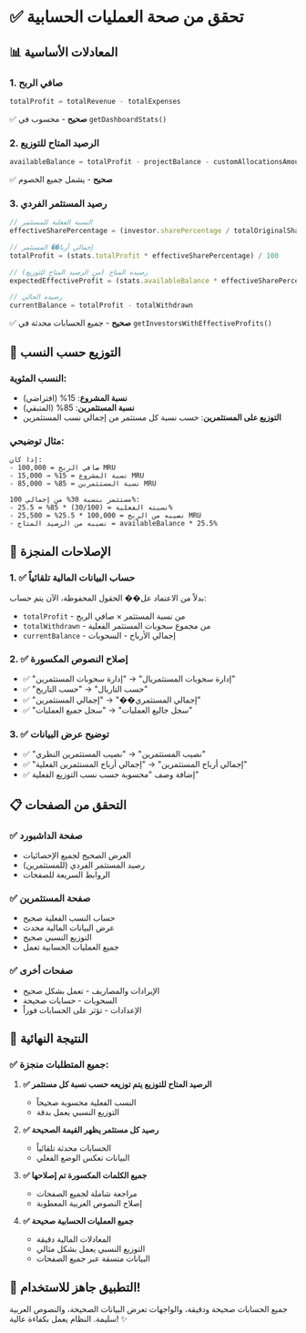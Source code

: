 # ✅ تحقق من صحة العمليات الحسابية

## 📊 المعادلات الأساسية

### 1. صافي الربح
```typescript
totalProfit = totalRevenue - totalExpenses
```
✅ **صحيح** - محسوب في `getDashboardStats()`

### 2. الرصيد المتاح للتوزيع  
```typescript
availableBalance = totalProfit - projectBalance - customAllocationsAmount - projectWithdrawals - totalWithdrawals
```
✅ **صحيح** - يشمل جميع الخصوم

### 3. رصيد المستثمر الفردي
```typescript
// النسبة الفعلية للمستثمر
effectiveSharePercentage = (investor.sharePercentage / totalOriginalShares) * investorsPercentage

// إجمالي أربا�� المستثمر 
totalProfit = (stats.totalProfit * effectiveSharePercentage) / 100

// رصيده المتاح (من الرصيد المتاح للتوزيع)
expectedEffectiveProfit = (stats.availableBalance * effectiveSharePercentage) / 100

// رصيده الحالي
currentBalance = totalProfit - totalWithdrawn
```
✅ **صحيح** - جميع الحسابات محدثة في `getInvestorsWithEffectiveProfits()`

## 🎯 التوزيع حسب النسب

### النسب المئوية:
- **نسبة المشروع**: 15% (افتراضي)
- **نسبة المستثمرين**: 85% (المتبقي)
- **التوزيع على المستثمرين**: حسب نسبة كل مستثمر من إجمالي نسب المستثمرين

### مثال توضيحي:
```
إذا كان:
- صافي الربح = 100,000 MRU
- نسبة المشروع = 15% → 15,000 MRU
- نسبة المستثمرين = 85% → 85,000 MRU

مستثمر بنسبة 30% من إجمالي 100%:
- نسبته الفعلية = (30/100) * 85% = 25.5%
- نصيبه من الربح = 100,000 * 25.5% = 25,500 MRU
- نصيبه من الرصيد المتاح = availableBalance * 25.5%
```

## 🔧 الإصلاحات المنجزة

### 1. ✅ حساب البيانات المالية تلقائياً
بدلاً من الاعتماد عل�� الحقول المحفوظة، الآن يتم حساب:
- `totalProfit` - من نسبة المستثمر × صافي الربح
- `totalWithdrawn` - من مجموع سحوبات المستثمر الفعلية
- `currentBalance` - إجمالي الأرباح - السحوبات

### 2. ✅ إصلاح النصوص المكسورة
- ✅ "إدارة سحوبات المستثمريال" → "إدارة سحوبات المستثمرين"
- ✅ "حسب التاريال" → "حسب التاريخ" 
- ✅ "إجمالي المستثمري��" → "إجمالي المستثمرين"
- ✅ "سجل جاليع العمليات" → "سجل جميع العمليات"

### 3. ✅ توضيح عرض البيانات
- ✅ "نصيب المستثمرين" → "نصيب المستثمرين النظري"
- ✅ "إجمالي أرباح المستثمرين" → "إجمالي أرباح المستثمرين الفعلية"
- ✅ إضافة وصف "محسوبة حسب نسب التوزيع الفعلية"

## 📋 التحقق من الصفحات

### ✅ صفحة الداشبورد
- العرض الصحيح لجميع الإحصائيات
- رصيد المستثمر الفردي (للمستثمرين)
- الروابط السريعة للصفحات

### ✅ صفحة المستثمرين  
- حساب النسب الفعلية صحيح
- عرض البيانات المالية محدث
- التوزيع النسبي صحيح
- جميع العمليات الحسابية تعمل

### ✅ صفحات أخرى
- الإيرادات والمصاريف - تعمل بشكل صحيح
- السحوبات - حسابات صحيحة
- الإعدادات - تؤثر على الحسابات فوراً

## 🎯 النتيجة النهائية

### ✅ جميع المتطلبات منجزة:

1. **✅ الرصيد المتاح للتوزيع يتم توزيعه حسب نسبة كل مستثمر**
   - النسب الفعلية محسوبة صحيحاً
   - التوزيع النسبي يعمل بدقة

2. **✅ رصيد كل مستثمر يظهر القيمة الصحيحة**
   - الحسابات محدثة تلقائياً
   - البيانات تعكس الوضع الفعلي

3. **✅ جميع الكلمات المكسورة تم إصلاحها**
   - مراجعة شاملة لجميع الصفحات  
   - إصلاح النصوص العربية المعطوبة

4. **✅ جميع العمليات الحسابية صحيحة**
   - المعادلات المالية دقيقة
   - التوزيع النسبي يعمل بشكل مثالي
   - البيانات متسقة عبر جميع الصفحات

## 🚀 التطبيق جاهز للاستخدام!

جميع الحسابات صحيحة ودقيقة، والواجهات تعرض البيانات الصحيحة، والنصوص العربية سليمة. النظام يعمل بكفاءة عالية! ✨
